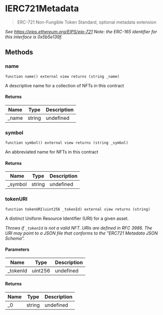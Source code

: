 # IERC721Metadata



> ERC-721 Non-Fungible Token Standard, optional metadata extension



*See https://eips.ethereum.org/EIPS/eip-721  Note: the ERC-165 identifier for this interface is 0x5b5e139f.*

## Methods

### name

```solidity
function name() external view returns (string _name)
```

A descriptive name for a collection of NFTs in this contract




#### Returns

| Name | Type | Description |
|---|---|---|
| _name | string | undefined |

### symbol

```solidity
function symbol() external view returns (string _symbol)
```

An abbreviated name for NFTs in this contract




#### Returns

| Name | Type | Description |
|---|---|---|
| _symbol | string | undefined |

### tokenURI

```solidity
function tokenURI(uint256 _tokenId) external view returns (string)
```

A distinct Uniform Resource Identifier (URI) for a given asset.

*Throws if `_tokenId` is not a valid NFT. URIs are defined in RFC  3986. The URI may point to a JSON file that conforms to the &quot;ERC721  Metadata JSON Schema&quot;.*

#### Parameters

| Name | Type | Description |
|---|---|---|
| _tokenId | uint256 | undefined |

#### Returns

| Name | Type | Description |
|---|---|---|
| _0 | string | undefined |




